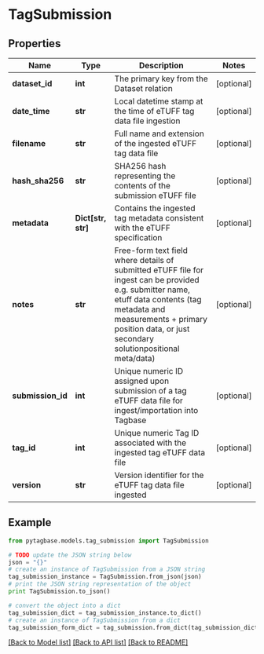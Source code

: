 # TagSubmission


## Properties
Name | Type | Description | Notes
------------ | ------------- | ------------- | -------------
**dataset_id** | **int** | The primary key from the Dataset relation | [optional] 
**date_time** | **str** | Local datetime stamp at the time of eTUFF tag data file ingestion | [optional] 
**filename** | **str** | Full name and extension of the ingested eTUFF tag data file | [optional] 
**hash_sha256** | **str** | SHA256 hash representing the contents of the submission eTUFF file | [optional] 
**metadata** | **Dict[str, str]** | Contains the ingested tag metadata consistent with the eTUFF specification | [optional] 
**notes** | **str** | Free-form text field where details of submitted eTUFF file for ingest can be provided e.g. submitter name, etuff data contents (tag metadata and measurements + primary position data, or just secondary solutionpositional meta/data) | [optional] 
**submission_id** | **int** | Unique numeric ID assigned upon submission of a tag eTUFF data file for ingest/importation into Tagbase | [optional] 
**tag_id** | **int** | Unique numeric Tag ID associated with the ingested tag eTUFF data file | [optional] 
**version** | **str** | Version identifier for the eTUFF tag data file ingested | [optional] 

## Example

```python
from pytagbase.models.tag_submission import TagSubmission

# TODO update the JSON string below
json = "{}"
# create an instance of TagSubmission from a JSON string
tag_submission_instance = TagSubmission.from_json(json)
# print the JSON string representation of the object
print TagSubmission.to_json()

# convert the object into a dict
tag_submission_dict = tag_submission_instance.to_dict()
# create an instance of TagSubmission from a dict
tag_submission_form_dict = tag_submission.from_dict(tag_submission_dict)
```
[[Back to Model list]](../README.md#documentation-for-models) [[Back to API list]](../README.md#documentation-for-api-endpoints) [[Back to README]](../README.md)



